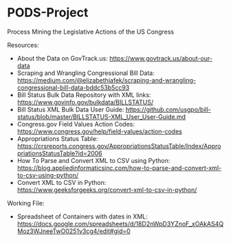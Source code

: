 # PODS-Project
Process Mining the Legislative Actions of the US Congress

Resources:
- About the Data on GovTrack.us: https://www.govtrack.us/about-our-data
- Scraping and Wrangling Congressional Bill Data: https://medium.com/@elizabethjafek/scraping-and-wrangling-congressional-bill-data-bddc53b5cc93
- Bill Status Bulk Data Repository with XML links: https://www.govinfo.gov/bulkdata/BILLSTATUS/
- Bill Status XML Bulk Data User Guide: https://github.com/usgpo/bill-status/blob/master/BILLSTATUS-XML_User_User-Guide.md
- Congress.gov Field Values Action Codes: https://www.congress.gov/help/field-values/action-codes
- Appropriations Status Table: https://crsreports.congress.gov/AppropriationsStatusTable/Index/AppropriationsStatusTable?id=2006
- How To Parse and Convert XML to CSV using Python: https://blog.appliedinformaticsinc.com/how-to-parse-and-convert-xml-to-csv-using-python/
- Convert XML to CSV in Python: https://www.geeksforgeeks.org/convert-xml-to-csv-in-python/

Working File:
- Spreadsheet of Containers with dates in XML: https://docs.google.com/spreadsheets/d/18D2nWpD3YZnoF_xOAkAS4QMoz3WJneeTwO0251v3cg4/edit#gid=0
